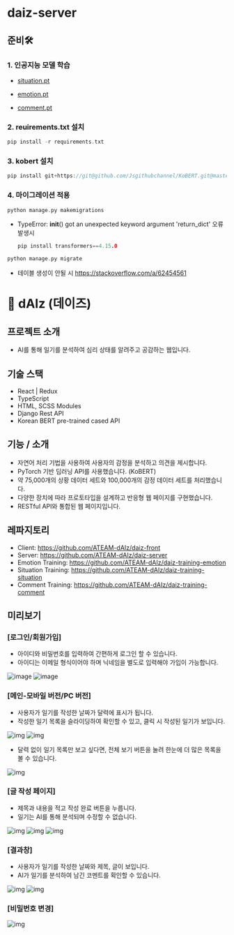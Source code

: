 # daiz-server

## 준비🛠
### 1. 인공지능 모델 학습
- [situation.pt](https://github.com/ATEAM-dAIz/daiz-training-situation)

- [emotion.pt](https://github.com/ATEAM-dAIz/daiz-training-emotion)

- [comment.pt](https://github.com/ATEAM-dAIz/daiz-training-comment)

### 2. reuirements.txt 설치
``` C
pip install -r requirements.txt
```
### 3. kobert 설치
``` C
pip install git+https://git@github.com/Jsgithubchannel/KoBERT.git@master
```
### 4. 마이그레이션 적용 
``` C
python manage.py makemigrations
```
- TypeError: __init__() got an unexpected keyword argument 'return_dict' 오류 발생시
  ``` C
  pip install transformers==4.15.0
  ```
``` C
python manage.py migrate
```
- 테이블 생성이 안될 시 https://stackoverflow.com/a/62454561

# 📝 dAIz (데이즈)

## 프로젝트 소개
- AI를 통해 일기를 분석하여 심리 상태를 알려주고 공감하는 웹입니다.

## 기술 스택
- React | Redux
- TypeScript
- HTML, SCSS Modules
- Django Rest API
- Korean BERT pre-trained cased API


##  기능 / 소개
- 자연어 처리 기법을 사용하여 사용자의 감정을 분석하고 의견을 제시합니다.
- PyTorch 기반 딥러닝 API를 사용했습니다. (KoBERT)
- 약 75,000개의 상황 데이터 세트와 100,000개의 감정 데이터 세트를 처리했습니다.
- 다양한 장치에 따라 프로토타입을 설계하고 반응형 웹 페이지를 구현했습니다.
- RESTful API와 통합된 웹 페이지입니다.


## 레파지토리
- Client: https://github.com/ATEAM-dAIz/daiz-front
- Server: https://github.com/ATEAM-dAIz/daiz-server
- Emotion Training: https://github.com/ATEAM-dAIz/daiz-training-emotion
- Situation Training: https://github.com/ATEAM-dAIz/daiz-training-situation
- Comment Training: https://github.com/ATEAM-dAIz/daiz-training-comment


## 미리보기
### [로그인/회원가입]
- 아이디와 비밀번호를 입력하여 간편하게 로그인 할 수 있습니다.
- 아이디는 이메일 형식이어야 하며 닉네임을 별도로 입력해야 가입이 가능합니다.

![image](https://user-images.githubusercontent.com/66022264/164190399-53db124e-f0cd-4d33-b6e4-04a31c89c888.png)
![image](https://user-images.githubusercontent.com/66022264/164190458-947a3d0c-40cd-4176-a695-9c86ce53eb47.png)

### [메인-모바일 버전/PC 버전]
- 사용자가 일기를 작성한 날짜가 달력에 표시가 됩니다.
- 작성한 일기 목록을 슬라이딩하여 확인할 수 있고, 클릭 시 작성된 일기가 보입니다.

![img](https://user-images.githubusercontent.com/66022264/164190943-406e6de2-6a2d-48b6-8aae-65fd0b3364c3.png)
![img](https://user-images.githubusercontent.com/66022264/164190955-57fdab8f-a1c7-493d-9e51-09e6f90786f3.png)

- 달력 없이 일기 목록만 보고 싶다면, 전체 보기 버튼을 눌려 한눈에 더 많은 목록을 볼 수 있습니다.

![img](https://user-images.githubusercontent.com/66022264/164191387-02d9971c-9292-4524-8661-b545d840950b.png)


### [글 작성 페이지]
- 제목과 내용을 적고 작성 완료 버튼을 누릅니다.
- 일기는 AI를 통해 분석되며 수정할 수 없습니다.

![img](https://user-images.githubusercontent.com/66022264/164193996-7f7a5c81-6b77-4351-9f9e-3ee01021a197.png)
![img](https://user-images.githubusercontent.com/66022264/164194002-0495caf0-37e0-4b4a-82cc-014b76fa4952.png)
![img](https://user-images.githubusercontent.com/66022264/164194006-02975cbe-0652-42f3-9185-2f8b702f3616.png)

### [결과창]
- 사용자가 일기를 작성한 날짜와 제목, 글이 보입니다.
- AI가 일기를 분석하여 남긴 코멘트를 확인할 수 있습니다.

![img](https://user-images.githubusercontent.com/66022264/164247276-5486c0f7-67c6-4615-b687-2c7e175964ad.png)
![img](https://user-images.githubusercontent.com/66022264/164247258-e5de5594-c3fb-41d9-9ec0-257944920881.png)


### [비밀번호 변경]
![img](https://user-images.githubusercontent.com/66022264/164247749-343d21ab-81b6-4271-8bff-e200aa9b5fec.png)
